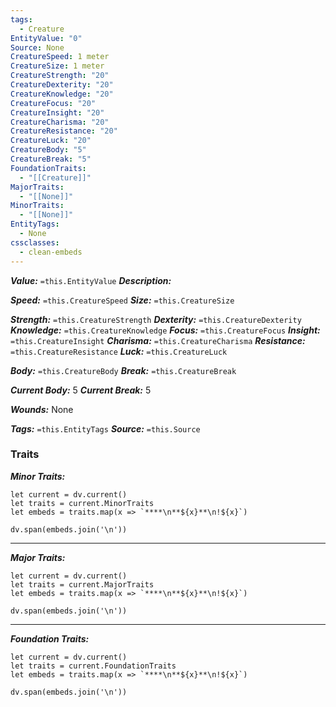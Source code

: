 ```yaml
---
tags:
  - Creature
EntityValue: "0"
Source: None
CreatureSpeed: 1 meter
CreatureSize: 1 meter
CreatureStrength: "20"
CreatureDexterity: "20"
CreatureKnowledge: "20"
CreatureFocus: "20"
CreatureInsight: "20"
CreatureCharisma: "20"
CreatureResistance: "20"
CreatureLuck: "20"
CreatureBody: "5"
CreatureBreak: "5"
FoundationTraits:
  - "[[Creature]]"
MajorTraits:
  - "[[None]]"
MinorTraits:
  - "[[None]]"
EntityTags:
  - None
cssclasses:
  - clean-embeds
---
```

***Value:*** `=this.EntityValue`
***Description:***



***Speed:*** `=this.CreatureSpeed`
***Size:*** `=this.CreatureSize`

***Strength:*** `=this.CreatureStrength`
***Dexterity:*** `=this.CreatureDexterity`
***Knowledge:*** `=this.CreatureKnowledge`
***Focus:*** `=this.CreatureFocus`
***Insight:*** `=this.CreatureInsight`
***Charisma:*** `=this.CreatureCharisma`
***Resistance:*** `=this.CreatureResistance`
***Luck:*** `=this.CreatureLuck`

***Body:*** `=this.CreatureBody`
***Break:*** `=this.CreatureBreak`

***Current Body:*** 5
***Current Break:*** 5

***Wounds:*** 
None

***Tags:*** `=this.EntityTags`
***Source:*** `=this.Source`
### Traits

***Minor Traits:***
```dataviewjs
let current = dv.current()
let traits = current.MinorTraits
let embeds = traits.map(x => `****\n**${x}**\n!${x}`)

dv.span(embeds.join('\n'))
```
****

***Major Traits:***
```dataviewjs
let current = dv.current()
let traits = current.MajorTraits
let embeds = traits.map(x => `****\n**${x}**\n!${x}`)

dv.span(embeds.join('\n'))
```
****

***Foundation Traits:***
```dataviewjs
let current = dv.current()
let traits = current.FoundationTraits
let embeds = traits.map(x => `****\n**${x}**\n!${x}`)

dv.span(embeds.join('\n'))
```